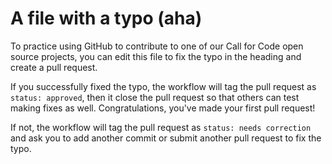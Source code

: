 # A file with a typo (aha)

To practice using GitHub to contribute to one of our Call for Code open source projects, you can edit this file to fix the typo in the heading and create a pull request.

If you successfully fixed the typo, the workflow will tag the pull request as `status: approved`, then it close the pull request so that others can test making fixes as well. Congratulations, you've made your first pull request!

If not, the workflow will tag the pull request as `status: needs correction` and ask you to add another commit or submit another pull request to fix the typo.
